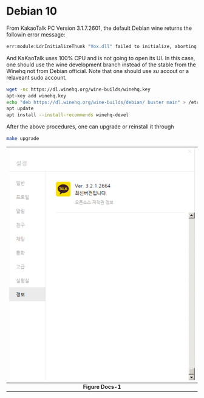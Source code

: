 # Debian 10

From KakaoTalk PC Version 3.1.7.2601, the default Debian wine returns the followin error message:

```bash
err:module:LdrInitializeThunk "Vox.dll" failed to initialize, aborting
```

And KaKaoTalk uses 100\% CPU and is not going to open its UI. In this case, one should use the wine development branch instead of the stable from the Winehq not from Debian official. Note that one should use *su* accout or a relaveant sudo account.

```bash
wget -nc https://dl.winehq.org/wine-builds/winehq.key
apt-key add winehq.key
echo "deb https://dl.winehq.org/wine-builds/debian/ buster main" > /etc/apt/sources.list.d/winehq.list
apt update
apt install --install-recommends winehq-devel
```

After the above procedures, one can upgrade or reinstall it through

```bash
make upgrade
```

|![3.2.1.2664.png](./../images/3.2.1.2664.png)|
| :---: |
|**Figure Docs-1** |
